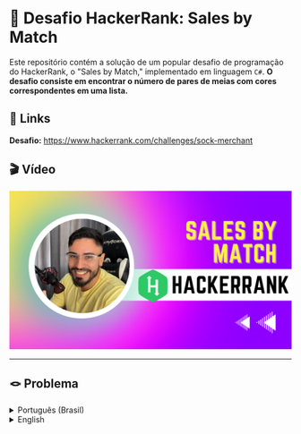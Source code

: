# 📝 Desafio HackerRank: Sales by Match

Este repositório contém a solução de um popular desafio de programação do HackerRank, o "Sales by Match," implementado em linguagem `C#`. **O desafio consiste em encontrar o número de pares de meias com cores correspondentes em uma lista.**

## 🔗 Links

**Desafio:** https://www.hackerrank.com/challenges/sock-merchant

## 🎬 Vídeo

[![Solução do Desafio no YouTube](imgs/thumb.png)](https://youtu.be/bRwdQIDX8W4)

---

## 🪢 Problema

<details>
<summary>Português (Brasil)</summary>

## Problematica

Há uma grande pilha de meias que devem ser combinadas por cor. Dada uma matriz de inteiros representando a cor de cada meia, determine quantos pares de meias com cores correspondentes existem.

**Exemplo:**

```csharp
n = 7;
ar = [1, 2, 1, 2, 1, 3, 2]
```
Existe um par de cores `1` e um de cores `2`. Restam três meias ímpares, uma de cada cor. O número de pares é `2`.

##Descrição

Complete a função `sockMerchant` no editor abaixo.

sockMerchant tem os seguintes parâmetros:

`int n`: número de meias na pilha;
`int ar[n]`: as cores de cada meia

## Returns

`int`: o número de pares

## Input Format

A primeira linha contém um número inteiro `n`, o número de meias representadas em `ar`.
A segunda linha contém `n` inteiros separados por espaços, `ar[i]` as cores das meias na pilha.

## Regras:

- `1 <= n <= 100`
- `1 <= ar[i] <= 100 onde 0 <= i < n`

## Demonstração

```csharp
n = 9;
ar = [10, 20, 20, 10, 10, 30, 50, 10, 20];
```
**Resultado:**
`3`

## Explicação:

![Sales By Match Explanation](imgs/example.png)

Existem três pares de meias.
</details>

<details>
<summary>English</summary>

There is a large pile of socks that must be paired by color. Given an array of integers representing the color of each sock, determine how many pairs of socks with matching colors there are.

**Example:**

There is one pair of color `1` and one of color `2`. There are three odd socks left, one of each color. The number of pairs is `2`.

## Function Description

Complete the sockMerchant function in the editor below.

sockMerchant has the following parameter(s):

- `int n`: the number of socks in the pile
- `int ar[n]`: the colors of each sock

## Returns

`int`: the number of pairs

## Input Format

The first line contains an integer `n`, the number of socks represented in `ar`.
The second line contains  space-separated integers, `ar[i]`, the colors of the socks in the pile.

## Constraints

- `1 <= n <= 100`
- `1 <= ar[i] <= 100 where 0 <= i < n`

## Sample Input

```csharp
n = 9;
ar = [10, 20, 20, 10, 10, 30, 50, 10, 20];
```
## Sample Output
```
3
```

## Explanation

![Sales By Match Explanation](imgs/example.png)

There are three pairs of socks.
</details>